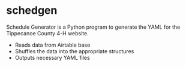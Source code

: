 # schedgen

Schedule Generator is a Python program to generate the YAML for the Tippecanoe 
County 4-H website.

- Reads data from Airtable base
- Shuffles the data into the appropriate structures
- Outputs necessary YAML files
